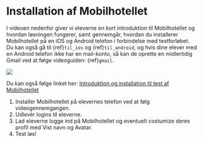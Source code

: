 # Installation af Mobilhotellet

I videoen nedenfor giver vi eleverne en kort introduktion til Mobilhotellet og hvordan løsningen fungerer, samt gennemgår, hvordan du installerer Mobilhotellet på en iOS og Android telefon i forbindelse med testforløbet. Du kan også gå til {ref}`til_ios` og {ref}`til_android`, og hvis dine elever med en Android telefon ikke har en mail-konto, så kan de oprette en midlertidig Gmail ved at følge videoguiden: {ref}`gmail`.

[![](https://img.youtube.com/vi/m9yg9Lsr_q8/0.jpg)](https://www.youtube.com/watch?v=m9yg9Lsr_q8)

Du kan også følge linket her: [Introduktion og installation til test af Mobilhotellet](https://www.youtube.com/watch?v=m9yg9Lsr_q8)

1. Installér Mobilhotellet på elevernes telefon ved at følg videogennemgangen.
2. Udlevér logins til eleverne.
3. Lad eleverne logge ind på Mobilhotellet og eventuelt costumize deres profil med Vist navn og Avatar.
4. Test løs!